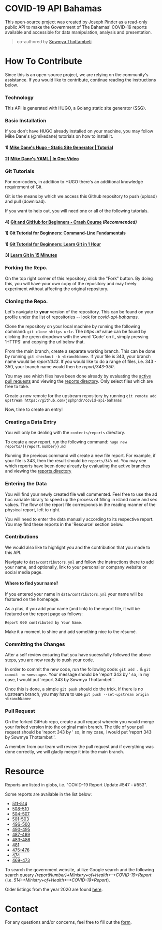# COVID-19 API Bahamas

This open-source project was created by [Joseph Pinder](https://josephpinder.com) as a read-only public API to make the Government of The Bahamas' COVID-19 reports available and accessible for data manipulation, analysis and presentation.

> co-authored by [Sowmya Thottambeti](https://www.linkedin.com/in/sowmyathottambeti/)


# How To Contribute

Since this is an open-source project, we are relying on the community's assistance. If you would like to contribute, continue reading the instructions below.

### Technology

This API is generated with HUGO, a Golang static site generator (SSG).

### Basic Installation

If you don't have HUGO already installed on your machine, you may follow Mike Dane's (@mikedane) tutorials on how to install it.


#### 1) [Mike Dane's Hugo - Static Site Generator | Tutorial](https://youtube.com/playlist?list=PLLAZ4kZ9dFpOnyRlyS-liKL5ReHDcj4G3)


#### 2) [Mike Dane's YAML | In One Video](https://youtu.be/cdLNKUoMc6c)

### Git Tutorials

For non-coders, in addition to HUGO there's an additional knowledge requirement of Git.

Git is the means by which we access this Github repository to push (upload) and pull (download).

If you want to help out, you will need one or all of the following tutorials.


#### 4) [Git and GitHub for Beginners - Crash Course](https://youtu.be/RGOj5yH7evk) *(Recommended)*
#### 1) [Git Tutorial for Beginners: Command-Line Fundamentals](https://youtu.be/HVsySz-h9r4)
#### 1) [Git Tutorial for Beginners: Learn Git in 1 Hour](https://www.youtube.com/watch?v=8JJ101D3knE)
#### 3) [Learn Git In 15 Minutes](https://www.youtube.com/watch?v=USjZcfj8yxE)

### Forking the Repo.

On the top right corner of this repository, click the "Fork" button. By doing this, you will have your own copy of the repository and may freely experiment without affecting the original repository.

### Cloning the Repo.

Let's navigate to **your** version of the repository. This can be found on your profile under the list of repositories -- look for *covid-api-bahamas*.

Clone the repository on your local machine by running the following command: `git clone <https url>`. The *https url* value can be found by clicking the green dropdown with the word 'Code' on it, simply pressing 'HTTPS' and copying the url below that.

From the main branch, create a separate working branch. This can be done by running `git checkout -b <branchName>`. If your file is 343, your branch name would be *report/343*. If you would like to do a range of files, i.e. 343 - 350, your branch name would then be *report/343-350*.

You may see which files have been done already by evaluating the [active pull requests](https://github.com/jsphpndr/covid-api-bahamas/pulls) and viewing the [reports directory](https://github.com/jsphpndr/covid-api-bahamas/tree/main/content/reports). Only select files which are free to take.

Create a new remote for the upstream repository by running `git remote add upstream https://github.com/jsphpndr/covid-api-bahamas`

Now, time to create an entry!


### Creating a Data Entry

You will only be dealing with the `contents/reports` directory. 

To create a new report, run the following command: `hugo new reports/{{report.number}}.md`

Running the previous command will create a new file report. For example, if your file is 343, then the result should be `reports/343.md`. You may see which reports have been done already by evaluating the active branches and viewing the [reports directory](https://github.com/jsphpndr/covid-api-bahamas/tree/main/content/reports)


### Entering the Data

You will find your newly created file well commented. Feel free to use the ad hoc variable library to speed up the process of filling in island name and sex values. The flow of the report file corresponds in the reading manner of the physical report, left to right.

You will need to enter the data manually according to its respective report. You may find these reports in the 'Resource' section below.

### Contributions

We would also like to highlight you and the contribution that you made to this API. 

Navigate to `data/contributors.yml` and follow the instructions there to add your name, and optionally, link to your personal or company website or social media page.

#### Where to find your name?

If you entered your name in `data/contributors.yml` your name will be featured on the homepage.

As a plus, if you add your name (and link) to the report file, it will be featured on the report page as follows:

```
Report 000 contributed by Your Name.
```

Make it a moment to shine and add something nice to the résumé.

### Committing the Changes

After a self review ensuring that you have sucessfully followed the above steps, you are now ready to push your code.

In order to commit the new code, run the following code: `git add .` & `git commit -m <message>`. Your message should be 'report 343 by <your name here>' so, in my case, I would put 'report 343 by Sowmya Thottambeti'. 
  
Once this is done, a simple `git push` should do the trick. If there is no upstream branch, you may have to use `git push --set-upstream origin <branchName>`
  
### Pull Request
  
On the forked GitHub repo, create a pull request wherein you would merge your forked version into the original main branch. The title of your pull request should be 'report 343 by <your name here>' so, in my case, I would put 'report 343 by Sowmya Thottambeti'. 
  
A member from our team will review the pull request and if everything was done correctly, we will gladly merge it into the main branch.


# Resource

Reports are listed in globs, i.e. "COVID-19 Report Update #547 - #553".

Some reports are available in the list below:

* [511-514](https://bit.ly/3bMOJOM)
* [508-510](https://bit.ly/3bIDbMy)
* [504-507](https://bit.ly/3GVkzHC)
* [501-503](https://bit.ly/31pG2YO)
* [496-500](https://bit.ly/3qbroyI)
* [490-495](https://bit.ly/3mQkr3W)
* [487-489](https://bit.ly/3qaTF8P)
* [483-486](https://bit.ly/3bMRJe0)
* [481](https://bit.ly/3GWLenu)
* [475-476](https://bit.ly/3wmIPNL)
* [474](https://bit.ly/2ZZDDTS)
* [469-473](https://bit.ly/3wiMY5A)


To search the government website, utilize Google search and the following search queary *{reportNumber}+Ministry+of+Health+-+COVID-19+Report* (i.e. *514-+Ministry+of+Health+-+COVID-19+Report*).

Older listings from the year 2020 are found [here](https://bit.ly/3GSBLxj).

# Contact
For any questions and/or concerns, feel free to fill out the [form](https://josephpinder.com/get-in-touch).
